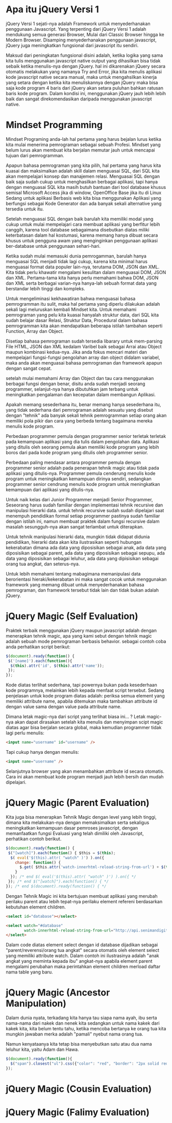 # Apa itu jQuery Versi 1
jQuery Versi 1 sejati-nya adalah Framework untuk menyederhanakan penggunaan Javascript.
Yang terpenting dari jQuery Versi 1 adalah mendukung semua generasi Browser, Mulai dari Classic Browser hingga ke Modern Browser.
Disamping menyederhanakan penggunaan javascript, jQuery juga meningkatkan fungsional dari javascript itu sendiri.

Maksud dari peningkatan fungsional disini adalah, ketika logika yang sama kita tulis menggunakan javascript native output yang dihasilkan bisa tidak sebaik ketika menulis-nya dengan jQuery. hal ini dikarenakan jQuery secara otomatis melakukan yang namanya Try and Error, jika kita menulis aplikasi kode javascript native secara manual, maka untuk mengahsilkan kinerja yang setara dengan ketika kita menuliskannya dengan jQuery maka bisa saja kode program 4 baris dari jQuery akan setara puluhan bahkan ratusan baris kode program. Dalam kondisi ini, menggunakan jQuery jauh lebih lebih baik dan sangat direkomendasikan daripada menggunakan javascript native.

# Mindset Programming
Mindset Programing anda-lah hal pertama yang harus bejalan lurus ketika kita mulai menerima pemrograman sebagai sebuah Profesi. Mindset yang belum lurus akan membuat kita berjalan memutar jauh untuk mencapai tujuan dari pemrogramman.

Apapun bahasa pemrograman yang kita pilih, hal pertama yang harus kita kuasai dan maksimalkan adalah skill dalam menguasai SQL, dari SQL kita akan mempelajari konsep dan manajemen relasi. Menguasai SQL dengan baik saja sudah cukup untuk menghasilkan berbagai aplikasi, tapi hanya dengan menguasai SQL kita masih butuh bantuan dari tool database khusus semisal Microsoft Access jika di window, OpenOffice Base jika itu di Linux Sedang untuk aplikasi Berbasis web kita bisa menggunakan Aplikasi yang berfungsi sebagai Kode Generator dan ada banyak sekali alternative yang tersedia untuk itu.

Setelah menguasai SQL dengan baik barulah kita memiliki modal yang cukup untuk mulai mempelajari cara membuat aplikasi yang berfitur lebih canggih, karena tool database sebagaimana disebutkan diatas miliki keterbatasan dalam hal kostumasi, karena memang hanya dibuat secara khusus untuk pengguna awam yang menginginkan penggunaan aplikasi ber-database untuk penggunaan sehari-hari.

Ketika sudah mulai memasuki dunia pemrogamman, barulah hanya menguasai SQL menjadi tidak lagi cukup, karena kita minimal harus menguasai format data populer lain-nya, terutama DOM, JSON dan XML. Kita tidak perlu khawatir mengalami kesulitan dalam menguasai DOM, JSON dan XML. Pertama-tama kita hanya perlu memahami bahwa DOM, JSON dan XML serta berbagai varian-nya hanya-lah sebuah format data yang berstandar lebih tinggi dan kompleks.

Untuk mengeliminasi kekhawatiran bahwa menguasai bahasa pemrogramman itu sulit, maka hal pertama yang diperlu dilakukan adalah sekali lagi meluruskan kembali Mindset kita. Untuk memahami pemrograman yang pelu kita kuasai hanyalah struktur data, dari SQL kita sudah belajar dasar Relasi, Struktur Data, Procedural dalam bahasa pemrogramman kita akan mendapatkan beberapa istilah tambahan seperti Function, Array dan Object.

Disetiap bahasa pemrograman sudah tersedia libarary untuk mem-parsing File HTML, JSON dan XML kedalam Varibel baik sebagai Arrai atau Object maupun kombinasi kedua-nya. Jika anda fokus mencari materi dan mempelajari fungsi-fungsi pengolahan array dan object didalam variabel, maka anda akan menguasai bahasa pemrograman dan framework apapun dengan sangat cepat.

setelah mulai memahami Array dan Object dan tau cara menggunakan berbagai fungsi dengan benar, disitu anda sudah menjadi seorang programmer, selanjut-nya hanya dibutuhkan jam terbang untuk meningkatkan pengalaman dan kecepatan dalam membangun Aplikasi.

Apakah memang sesederhana itu, benar memang hanya sesederhana itu, yang tidak sederhana dari pemrograman adalah sesuatu yang disebut dengan "tehnik" ada banyak sekali tehnik pemrogramman setiap orang akan memiliki pola pikir dan cara yang berbeda tentang bagaimana mereka menulis kode program.

Perbedaan programmer pemula dengan programmer senior terletak terletak pada kemampuan aplikasi yang dia tulis dalam pengolahan data. Aplikasi yang ditulis oleh seorang pemula akan memiliki kode program yang lebih boros dari pada kode program yang ditulis oleh programmer senior.

Perbedaan paling mendasar antara programmer pemula dengan programmer senior adalah pada penerapan tehnik magic atau tidak pada aplikasi yang ditulis-nya. Programmer pemula cenderung menulis kode program untuk meningkatkan kemampuan dirinya sendiri, sedangkan programmer senior cendrung menulis kode program untuk meningkatkan kemampuan dari aplikasi yang ditulis-nya.

Untuk naik kelas dari Junior Programmer menjadi Senior Programmer, Seseorang harus sudah familiar dengan implementasi tehnik recursive dan manipulasi hierarki data. untuk tehnik recursive sudah sudah dipelajari saat menempuh pendidikan formal setiap programmer pastinya sudah familiar dengan istilah ini, namun membuat praktek dalam fungsi recursive dalam masalah sesungguh-nya akan sangat terlambat untuk diterapkan.

Untuk tehnik manipulasi hierarki data, mungkin tidak didapat didunia pendidikan, hierarki data akan kita ilustrasikan seperti hubungan kekerabatan dimana ada data yang diposisikan sebagai anak, ada data yang diposisikan sebagai parent, ada data yang diposisikan sebagai sepupu, ada data yang diposisikan sebagai leluhur, ada data yang dipisisikan sebagai orang tua angkat, dan seterus-nya.

Untuk lebih memahami tentang mabagimana memanipulasi data berorientasi hieraki/kekerabatan ini maka sangat cocok untuk menggunakan framework yang memang dibuat untuk menyederhanakan bahasa pemrograman, dan framework tersebut tidak lain dan tidak bukan adalah jQuery.

# jQuery Magic (Self Evaluation)
Praktek terbaik menggunakan jQuery maupun javascript adalah dengan menerapkan tehnik magic, apa yang kami sebut dengan tehnik magic adalah sebuah mode pemrograman berbasis behavior. sebagai contoh coba anda perhatikan script berikut:

```Javascript
$(document).ready(function() {
 $('[name]').each(function(){
  $(this).attr('id', $(this).attr('name'));
 });
});
```

Kode diatas terlihat sederhana, tapi powernya bukan pada kesederhaan kode programnya, melainkan lebih kepada menfaat script tersebut. Sedang penjelasan untuk kode program diatas adalah: periksa semua element yang memiliki attribute name, apabila ditemukan maka tambahkan attribute id dengan value sama dengan value pada attribute name.

Dimana letak magic-nya dari script yang terlihat biasa ini... ? Letak magic-nya akan dapat dirasakan setelah kita menulis dan menyimpan scipt magic diatas agar bisa berjalan secara global, maka kemudian programmer tidak lagi perlu menulis:
```Html
<input name="username" id="username" />
```
Tapi cukup hanya dengan menulis: 
```html
<input name="username" />
```
Selanjutnya browser yang akan menambahkan attribute id secara otomatis. Cara ini akan membuat kode program menjadi jauh lebih bersih dan mudah dipelajari.

# jQuery Magic (Parent Evaluation)
Kita juga bisa menerapkan Tehnik Magic dengan level yang lebih tinggi, dimana kita melakukan-nya dengan memaksimalkan serta sekaligus meningkatkan kemampuan dasar pemroses javascript, dengan memanfaatkan fungsi Evaluasi yang telah dimiliki oleh Javascript, perhatikan contoh berikut.
```Javascript
$(document).ready(function() {
 $("[watch]").each(function() { $this = $(this);
  $( eval('$(this).attr( "watch" )') ).on({
    change: function() { 
      $.get( $this.attr('watch-innerhtml-reload-string-from-url') + $(this).val(), function(data){ $this.html( data );  });  
    }  
  }); /* end $( eval('$(this).attr( "watch" )') ).on({ */
 }); /* end $("[watch]").each(function() { */
}); /* end $(document).ready(function() { */
```
Dengan Tehnik Magic ini kita bertujuan membuat aplikasi yang merubah perilaku parent atau lebih tepat-nya perilaku element refereni berdasarkan kebutuhan element children.
```Html
<select id="database"></select>

<select watch="#database" 
        watch-innerhtml-reload-string-from-url="http://api.senimandigital.com/database_table_to_dom_select_option.php?database=" />
</select>
```
Dalam code diatas element select dengan id database dijadikan sebagai "parent/reverensi/orang tua angkat" secara otomatis oleh element select yang memiliki attribute watch. Dalam contoh ini ilustrasinya adalah "anak angkat yang meminta kepada ibu" angkat-nya apabila element parent mengalami perubahan maka perintahkan element children merload daftar nama table yang baru.
# jQuery Magic (Ancestor Manipulation)
Dalam dunia nyata, terkadang kita hanya tau siapa nama ayah, ibu serta nama-nama dari nakek dan nenek kita sedangkan untuk nama kakek dari kakek kita, kita belum tentu tahu, ketika mencoba bertanya ke orang tua kita mungkin jawaban merka adalah "pamali" nyebut nama orang tua.

Namun kenyataanya kita tetap bisa menyebutkan satu atau dua nama leluhur kita, yaitu Adam dan Hawa.
```Javascript
$(document).ready(function(){
  $("span").closest("ul").css({"color": "red", "border": "2px solid red"});
});
```
# jQuery Magic (Cousin Evaluation)
# jQuery Magic (Falimy Evaluation)
